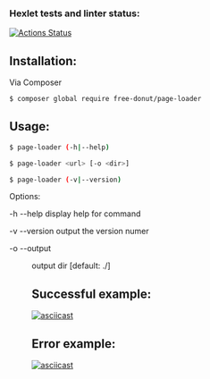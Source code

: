 ### Hexlet tests and linter status:
[![Actions Status](https://github.com/free-donut/php-testing-project-lvl1/workflows/hexlet-check/badge.svg)](https://github.com/free-donut/php-testing-project-lvl1/actions)


## Installation:

Via Composer
``` bash
$ composer global require free-donut/page-loader
```

## Usage:

``` bash
$ page-loader (-h|--help)
```
``` bash
$ page-loader <url> [-o <dir>]
```
``` bash
$ page-loader (-v|--version)
```
Options:

  -h --help                 display help for command

  -v --version              output the version numer

  -o --output <dir>         output dir [default: ./]


## Successful example:

[![asciicast](https://asciinema.org/a/pqc1g9S1q9X3BhXSuCvhFYTcV.svg)](https://asciinema.org/a/pqc1g9S1q9X3BhXSuCvhFYTcV)


## Error example:

[![asciicast](https://asciinema.org/a/E7LJCOwwV8yo3u0XFw2R5xeDU.svg)](https://asciinema.org/a/E7LJCOwwV8yo3u0XFw2R5xeDU)